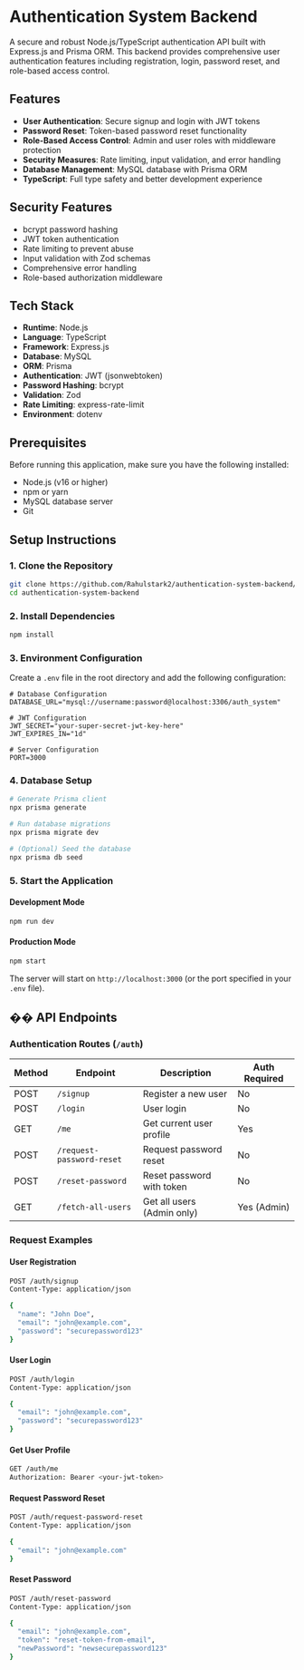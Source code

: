 # Authentication System Backend

A secure and robust Node.js/TypeScript authentication API built with Express.js and Prisma ORM. This backend provides comprehensive user authentication features including registration, login, password reset, and role-based access control.

## Features

- **User Authentication**: Secure signup and login with JWT tokens
- **Password Reset**: Token-based password reset functionality
- **Role-Based Access Control**: Admin and user roles with middleware protection
- **Security Measures**: Rate limiting, input validation, and error handling
- **Database Management**: MySQL database with Prisma ORM
- **TypeScript**: Full type safety and better development experience

## Security Features

- bcrypt password hashing
- JWT token authentication
- Rate limiting to prevent abuse
- Input validation with Zod schemas
- Comprehensive error handling
- Role-based authorization middleware

## Tech Stack

- **Runtime**: Node.js
- **Language**: TypeScript
- **Framework**: Express.js
- **Database**: MySQL
- **ORM**: Prisma
- **Authentication**: JWT (jsonwebtoken)
- **Password Hashing**: bcrypt
- **Validation**: Zod
- **Rate Limiting**: express-rate-limit
- **Environment**: dotenv

## Prerequisites

Before running this application, make sure you have the following installed:

- Node.js (v16 or higher)
- npm or yarn
- MySQL database server
- Git

## Setup Instructions

### 1. Clone the Repository

```bash
git clone https://github.com/Rahulstark2/authentication-system-backend/
cd authentication-system-backend
```

### 2. Install Dependencies

```bash
npm install
```

### 3. Environment Configuration

Create a `.env` file in the root directory and add the following configuration:

```env
# Database Configuration
DATABASE_URL="mysql://username:password@localhost:3306/auth_system"

# JWT Configuration
JWT_SECRET="your-super-secret-jwt-key-here"
JWT_EXPIRES_IN="1d"

# Server Configuration
PORT=3000

```

### 4. Database Setup

```bash
# Generate Prisma client
npx prisma generate

# Run database migrations
npx prisma migrate dev

# (Optional) Seed the database
npx prisma db seed
```

### 5. Start the Application

#### Development Mode
```bash
npm run dev
```

#### Production Mode
```bash
npm start
```

The server will start on `http://localhost:3000` (or the port specified in your `.env` file).

## �� API Endpoints

### Authentication Routes (`/auth`)

| Method | Endpoint | Description | Auth Required |
|--------|----------|-------------|---------------|
| POST | `/signup` | Register a new user | No |
| POST | `/login` | User login | No |
| GET | `/me` | Get current user profile | Yes |
| POST | `/request-password-reset` | Request password reset | No |
| POST | `/reset-password` | Reset password with token | No |
| GET | `/fetch-all-users` | Get all users (Admin only) | Yes (Admin) |

### Request Examples

#### User Registration
```bash
POST /auth/signup
Content-Type: application/json

{
  "name": "John Doe",
  "email": "john@example.com",
  "password": "securepassword123"
}
```

#### User Login
```bash
POST /auth/login
Content-Type: application/json

{
  "email": "john@example.com",
  "password": "securepassword123"
}
```

#### Get User Profile
```bash
GET /auth/me
Authorization: Bearer <your-jwt-token>
```

#### Request Password Reset
```bash
POST /auth/request-password-reset
Content-Type: application/json

{
  "email": "john@example.com"
}
```

#### Reset Password
```bash
POST /auth/reset-password
Content-Type: application/json

{
  "email": "john@example.com",
  "token": "reset-token-from-email",
  "newPassword": "newsecurepassword123"
}
```
